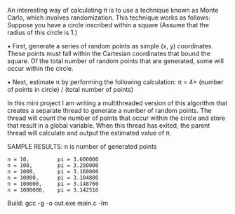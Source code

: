 An interesting way of calculating π is to use a technique known as Monte
Carlo, which involves randomization. This technique works as follows:
Suppose you have a circle inscribed within a square (Assume that the radius of this circle is 1.)

• First, generate a series of random points as simple (x, y) coordinates.
    These points must fall within the Cartesian coordinates that bound
    the square. Of the total number of random points that are generated,
    some will occur within the circle.

• Next, estimate π by performing the following calculation:
    π = 4× (number of points in circle) / (total number of points)


In this mini project I am writing a multithreaded version of this algorithm that creates a separate
thread to generate a number of random points. The thread will count the number of points that
occur within the circle and store that result in a global variable. When this thread has exited,
the parent thread will calculate and output the estimated value of π.

SAMPLE RESULTS:
    n is number of generated points

    n = 10,         pi = 3.600000
    n = 100,        pi = 3.280000
    n = 1000,       pi = 3.160000
    n = 10000,      pi = 3.104800
    n = 100000,     pi = 3.148760
    n = 1000000,    pi = 3.142516

    
Build: gcc -g -o out.exe main.c -lm